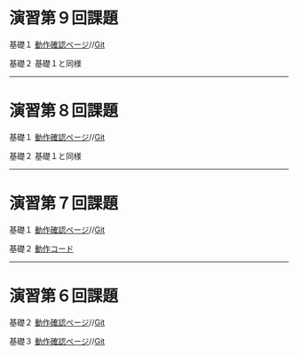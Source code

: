 演習第９回課題
=============

基礎１
[動作確認ページ](http://49.212.46.130/~g031k029/cake/boards/index)//[Git]()

基礎２
基礎１と同様

---------------------------------------------------------------------------------
演習第８回課題
=============

基礎１
[動作確認ページ](http://49.212.46.130/~g031k029/cake/boards/index)//[Git](https://github.com/UShoya/g031k029/blob/master/app/Controller/BoardsController.php)

基礎２
基礎１と同様

---------------------------------------------------------------------------------
演習第７回課題
=============

基礎１
[動作確認ページ](http://49.212.46.130/~g031k029/cake/boards/index)//[Git](https://github.com/UShoya/g031k029/blob/master/app/Controller/BoardsController.php)

基礎２
[動作コード](http://49.212.46.130/~g031k029/kadai7-2.php)

---------------------------------------------------------------------------------
演習第６回課題
=============

基礎２
[動作確認ページ](http://49.212.46.130/~g031k029/cake/Mashups)//[Git](https://github.com/UShoya/g031k029/blob/master/app/Controller/MashupsController.php)

基礎３
[動作確認ページ](http://49.212.46.130/~g031k029/cake/Joins/input)//[Git](https://github.com/UShoya/g031k029/blob/master/app/Controller/JoinsController.php)